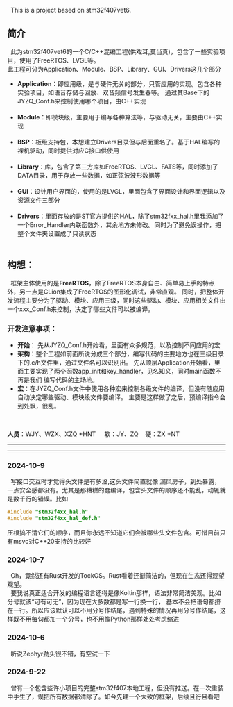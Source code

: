 &nbsp;&nbsp;This is a project based on stm32f407vet6. <br>


## 简介
&nbsp;&nbsp;此为stm32f407vet6的一个C/C++混编工程(供戏耳,莫当真)，包含了一些实验项目，使用了FreeRTOS、LVGL等。 <br>
此工程可分为Application、Module、BSP、Library、GUI、Drivers这几个部分

- **Application**：即应用级，是与硬件无关的部分，只管应用的实现。包含各种实验项目，如语音存储与回放、双音频信号发生器等。
通过其Base下的JYZQ_Conf.h来控制使用哪个项目，由C++实现  <br><br>
- **Module**：即模块级，主要用于编写各种算法等，与驱动无关，主要由C++实现  <br><br>
- **BSP**：板级支持包，本想建立Drivers目录但与后面重名了。基于HAL编写的裸机驱动，同时提供对应C接口供使用 <br><br>
- **Library**：库，包含了第三方库如FreeRTOS、LVGL、FATS等，同时添加了DATA目录，用于存放一些数据，如正弦波波形数据等  <br><br>
- **GUI**：设计用户界面的，使用的是LVGL，里面包含了界面设计和界面逻辑以及资源文件三部分  <br><br>
- **Drivers**：里面存放的是ST官方提供的HAL，除了stm32fxx_hal.h里我添加了一个Error_Handler内联函数外，其余地方未修改。同时为了避免误操作，把整个文件夹设置成了只读状态  <br><br>


## 构想：<br>
&nbsp;&nbsp;框架主体使用的是**FreeRTOS**，除了FreeRTOS本身自由、简单易上手的特点外，另一点是CLion集成了FreeRTOS的图形化调试，非常直观。
同时，把整体开发流程主要分为了驱动、模块、应用三级，同时这些驱动、模块、应用相关文件由一个xxx_Conf.h来控制，决定了哪些文件可以被编译。<br>

### 开发注意事项：
- **开始**： 先从JYZQ_Conf.h开始看，里面有众多规范，以及控制不同应用的宏
- **架构**：整个工程如前面所说分成三个部分，编写代码的主要地方也在三级目录下的.c/h文件里，通过文件名可以识别出。
            先从顶层Application开始看，里面主要实现了两个函数app_init和key_handler，见名知义，同时main函数不再是我们
            编写代码的主场地。
- **宏**：在JYZQ_Conf.h文件中使用各种宏来控制各级文件的编译，但没有随应用自动决定哪些驱动、模块级文件要编译。
        主要是这样做了之后，预编译指令会到处飘，很乱。

<br>

<!-- 闹着玩的 -->
**人员**：WJY、WZX、XZQ +HNT &nbsp;&nbsp;&nbsp; 软：JY、ZQ &nbsp;&nbsp; 硬：ZX +NT <br>
<!-- 一个磕磕碰碰的团队 -->
<!-- ZQ开发&维护  JY开发  ZX硬件支持-->
  
------
______

### 2024-10-9
&nbsp;&nbsp;写接口交互时才觉得头文件是有多淦<!-- 比黄毛屡次故意碰撞椅子后嬉笑道歉试图激怒人还要淦 -->,这头文件简直就像
漏风房子，到处暴露，一点安全感都没有。尤其是那糟糕的蠢编译，包含头文件的顺序还不能乱，动辄就是数千行的错误。比如
```c
#include "stm32f4xx_hal.h"
#include "stm32f4xx_hal_def.h"
```
压根搞不清它们的顺序，而且你永远不知道它们会被哪些头文件包含。可惜目前只有msvc对C++20支持的比较好


### 2024-10-7
&nbsp;&nbsp;Oh，竟然还有Rust开发的TockOS。Rust看着还挺简洁的，但现在生态还得观望观望。<br>
&nbsp;&nbsp;要我说真正适合开发的编程语言还得是像Koltin那样，语法非常简洁美观。比如分号就该“可有可无”，因为现在大多数都是写一行换一行，
基本不会把语句都挤在一行。所以应该默认可以不用分号作结尾，遇到特殊的情况再用分号作结尾，这样既不用每句都加一个分号，也不用像Python那样处处考虑缩进
<!-- 尝试了一下C++20的module特性，实在是太难了，光CMake如何配置就有好几种教程，结果试来试去几个小时啥也没干成，真是飞天大。我还是先当一会保守派吧-->
<!-- github总会时不时连不上去，更换DNS也没改善多少。测试了一下，科学上网还真有用。 -->


### 2024-10-6
&nbsp;&nbsp;听说Zephyr劲头很不错，有空试一下<br>
<!-- 真是奇怪啊，18:30到19:00左右github就没有那么卡了，可以访问服务器了。后面又不行了，这混账的网络问题。这莫非是想让我们晚上办公？可怜我现在还不会魔法…… -->
<!-- 还是在CLion里面写Readme舒服啊，预览与代码补全一步到位~ 更别说还有什么框选快捷选择~-->
<!-- 又是markdown语法又是标签语言的，啊！！    慢慢学吧 -->
<!-- 我了个天呐，这个Zephyr的linux味十足，先放一放 -->

### 2024-9-22
&nbsp;&nbsp;曾有一个包含些许小项目的完整stm32f407本地工程，但没有推送。在一次重装中手生了，误把所有数据都清除了。如今先建一个大致的框架，后续且行且看吧 <br>
<!-- 板子什么时候到啊，该不会是国庆吧 -->

<!-- 注释区 -->
<!-- 防呆区 -->
<!-- 
 *  CLion：
 *        ① 右击本地分支，【更新】的意思是把远程仓库最新的提交更新到本地，【推送】则相反。【拉取】是把本地分支搞到最新，当然它只是个请求。
 *        ② 如果【推送】失败，那么说明时候未到，我的意思是网络问题，得等一段时间或者上魔法
-->